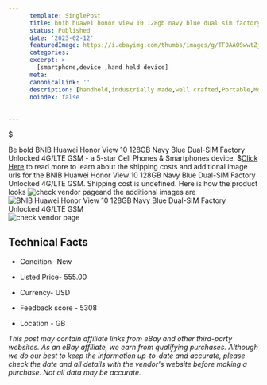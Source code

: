 ```yaml
---
      template: SinglePost
      title: bnib huawei honor view 10 128gb navy blue dual sim factory unlocked 4g lte gsm
      status: Published
      date: '2023-02-12'
      featuredImage: https://i.ebayimg.com/thumbs/images/g/TF0AAOSwwtZjckje/s-l225.jpg
      categories: 
      excerpt: >-
        [smartphone,device ,hand held device]
      meta:
      canonicalLink: ''
      description: [handheld,industrially made,well crafted,Portable,Mobile,Compact,Convenient,Lightweight,Maneuverable,Man-portable,Miniature,Carriable,Hand-held,Light,Holdable,Transportable,Mobile device,Pocket-sized,On-the-go,Wireless,Cordless,Compact size,Convenient size, smartphone,device ,hand held device]
      noindex: false
      
        
---
```

$

Be bold BNIB Huawei Honor View 10 128GB Navy Blue Dual-SIM Factory Unlocked 4G/LTE GSM - a 5-star Cell Phones & Smartphones device.
$[Click Here](https://www.ebay.com/itm/122919184008?hash=item1c9e8de688%3Ag%3ATF0AAOSwwtZjckje&mkevt=1&mkcid=1&mkrid=711-53200-19255-0&campid=%253CePNCampaignId%253E&customid=%253CreferenceId%253E&toolid=10049) to read more to learn about the shipping costs and additional image urls for the BNIB Huawei Honor View 10 128GB Navy Blue Dual-SIM Factory Unlocked 4G/LTE GSM. Shipping cost is undefined. Here is how the product looks ![check vendor page](https://i.ebayimg.com/thumbs/images/g/TF0AAOSwwtZjckje/s-l225.jpg)and the additional images are![BNIB Huawei Honor View 10 128GB Navy Blue Dual-SIM Factory Unlocked 4G/LTE GSM](https://i.ebayimg.com/images/g/TF0AAOSwwtZjckje/s-l1600.jpg)![check vendor page](https://origin-galleryplus.ebayimg.com/ws/web/122919184008_2_0_1/225x225.jpg,https://origin-galleryplus.ebayimg.com/ws/web/122919184008_3_0_1/225x225.jpg)



 ## Technical Facts 



     
      

 - Condition- New 


      

 - Listed Price- 555.00 


      

 - Currency- USD 


      

 - Feedback score - 5308 


      

 - Location - GB 


      
      

 *_This post may contain affiliate links from eBay and other third-party websites. As an eBay affiliate, we earn from qualifying purchases. Although we do our best to keep the information up-to-date and accurate, please check the date and all details with the vendor's website before making a purchase. Not all data may be accurate._*






